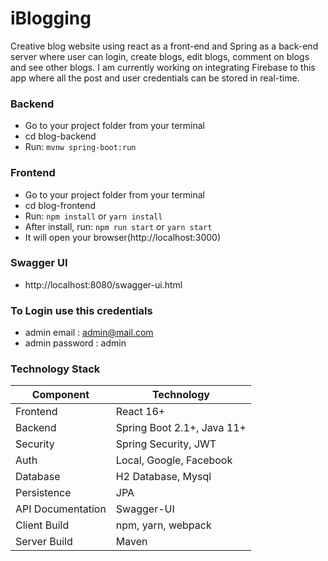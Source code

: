# iBlogging
Creative blog website using react as a front-end and Spring as a back-end server where user can login, create blogs, edit blogs, comment on blogs and see other blogs.
I am currently working on integrating Firebase to this app where all the post and user credentials can be stored in real-time.

### Backend
- Go to your project folder from your terminal
- cd blog-backend
- Run: `mvnw spring-boot:run`

### Frontend
- Go to your project folder from your terminal
- cd blog-frontend
- Run: `npm install` or `yarn install`
- After install, run: `npm run start` or `yarn start`
- It will open your browser(http://localhost:3000)

### Swagger UI
- http://localhost:8080/swagger-ui.html

### To Login use this credentials 
- admin email : admin@mail.com
- admin password : admin

### Technology Stack
Component         | Technology
---               | ---
Frontend          | React 16+
Backend           | Spring Boot 2.1+, Java 11+
Security          | Spring Security, JWT
Auth              | Local, Google, Facebook
Database          | H2 Database, Mysql
Persistence       | JPA 
API Documentation | Swagger-UI
Client Build      | npm, yarn, webpack
Server Build      | Maven
